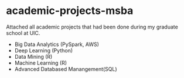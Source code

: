 # academic-projects-msba
Attached all academic projects that had been done during my graduate school at UIC.  
- Big Data Analytics (PySpark, AWS)
- Deep Learning (Python)
- Data Mining (R)
- Machine Learning (R)
- Advanced Databased Manangement(SQL)
